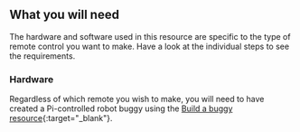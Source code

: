 ## What you will need

The hardware and software used in this resource are specific to the type of remote control you want to make. Have a look at the individual steps to see the requirements.

### Hardware
Regardless of which remote you wish to make, you will need to have created a Pi-controlled robot buggy using the [Build a buggy resource](https://projects.raspberrypi.org/en/projects/build-a-buggy){:target="_blank"}.
